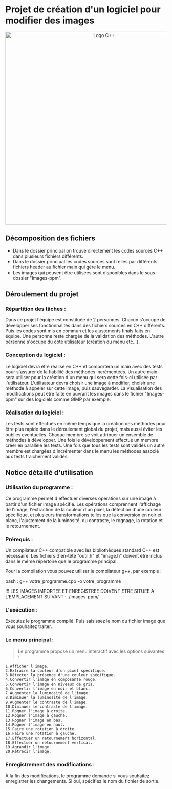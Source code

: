 # Projet de création d'un logiciel pour modifier des images  

<p align="center">
    <img src="https://upload.wikimedia.org/wikipedia/commons/1/18/ISO_C%2B%2B_Logo.svg" alt="Logo C++" style="width:600px;height:600px;">
</p>  

## Décomposition des fichiers    
* Dans le dossier principal on trouve directement les codes sources C++ dans plusieurs fichiers différents.  
* Dans le dossier principal les codes sources sont reliés par différents fichiers header au fichier main qui gère le menu.  
* Les images qui peuvent être utilisées sont disponibles dans le sous-dossier "Images-ppm".  

## Déroulement du projet   

### Répartition des tâches :  
Dans ce projet l'équipe est constituée de 2 personnes. Chacun s'occupe de développer ses fonctionnalités dans des fichiers sources en C++ différents. Puis les codes sont mis en commun et les ajustements finals faits en équipe. Une personne reste chargée de la validation des méthodes. L'autre personne s'occupe du côté utilisateur (création du menu etc...).  

### Conception du logiciel :  
Le logiciel devra être réalisé en C++ et comportera un main avec des tests pour s'assurer de la fiabilité des méthodes incrémentées. Un autre main sera utiliser pour la création d'un menu qui sera cette fois-ci utilisée par l'utilisateur. L'utilisateur devra choisir une image à modifier, choisir une méthode à appeler sur cette image, puis sauvegarder. La visualisation des modifications peut être faite en ouvrant les images dans le fichier "Images-ppm" sur des logiciels comme GIMP par exemple.  

### Réalisation du logiciel :  
Les tests sont effectués en même temps que la création des méthodes pour être plus rapide dans le déroulement global du projet, mais aussi éviter les oublies eventuelles. Chaque membre se voit attribuer un ensemble de méthodes à développer. Une fois le développement effectué un membre créer en parallèle les tests. Une fois que tous les tests sont validés un autre membre est chargées d'incrémenter dans le menu les méthodes associé aux tests fraichement validés.  

## Notice détaillé d'utilisation 

### Utilisation du programme :  
Ce programme permet d'effectuer diverses opérations sur une image à partir d'un fichier image spécifié. Les opérations comprennent l'affichage de l'image, l'extraction de la couleur d'un pixel, la détection d'une couleur spécifique, et plusieurs transformations telles que la conversion en noir et blanc, l'ajustement de la luminosité, du contraste, le rognage, la rotation et le retournement.

### Prérequis :  
Un compilateur C++ compatible avec les bibliothèques standard C++ est nécessaire. Les fichiers d'en-tête "outil.h" et "image.h" doivent être inclus dans le même répertoire que le programme principal.  

Pour la compilation vous pouvez utiliser le compilateur g++, par exemple :

bash :    g++ votre_programme.cpp -o votre_programme  

!!! LES IMAGES IMPORTEE ET ENREGISTREE DOIVENT ETRE SITUEE A L'EMPLACEMENT SUIVANT : ./images-ppm/  

### L'exécution :   
Exécutez le programme compilé. Puis saisissez le nom du fichier image que vous souhaitez traiter.  

### Le menu principal :  
> Le programme propose un menu interactif avec les options suivantes :  

    1.Afficher l'image.  
    2.Extraire la couleur d'un pixel spécifique.  
    3.Détecter la présence d'une couleur spécifique.  
    4.Convertir l'image en composante rouge.  
    5.Convertir l'image en niveaux de gris.  
    6.Convertir l'image en noir et blanc.  
    7.Augmenter la luminosité de l'image.  
    8.Diminuer la luminosité de l'image.  
    9.Augmenter le contraste de l'image.  
    10.Diminuer le contraste de l'image.  
    11.Rogner l'image à droite.  
    12.Rogner l'image à gauche.  
    13.Rogner l'image en bas.  
    14.Rogner l'image en haut.  
    15.Faire une rotation à droite.  
    16.Faire une rotation à gauche.  
    17.Effectuer un retournement horizontal.  
    18.Effectuer un retournement vertical.  
    19.Agrandir l'image.  
    20.Rétrécir l'image.  

### Enregistrement des modifications :  
À la fin des modifications, le programme demande si vous souhaitez enregistrer les changements. Si oui, spécifiez le nom du fichier de sortie.  
